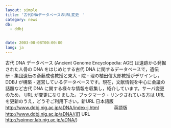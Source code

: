 ```yaml
---
layout: simple
title: '古代DNAデータベースのURL変更　'
category: news
db:
  - ddbj


date: 2003-08-08T00:00:00
lang: ja
---
```


古代 DNA データベース (Ancient Genome Encyclopedia: AGE) は遺跡から発掘された人骨の DNA をはじめとする古代 DNA に関するデータベースで，遺伝研・集団遺伝の斎藤成也教授と東大・院・理の植田信太郎教授がデザインし，DDBJ が構築・運営しているデータベースです。現在，文献情報を中心に会議の話題など古代 DNA に関する様々な情報を収集し，紹介しています。サーバ変更のため， URL が変更になりました。ブックマーク・リンクされている方は URL を更新のうえ，どうぞご利用下さい。新URL 日本語版　<a href="/aDNA/index-j.html">http://www.ddbj.nig.ac.jp/aDNA/index-j.html</a>            英語版　　http://www.ddbj.nig.ac.jp/aDNA/(旧 URL　http://spinner.lab.nig.ac.jp/aDNA/)
